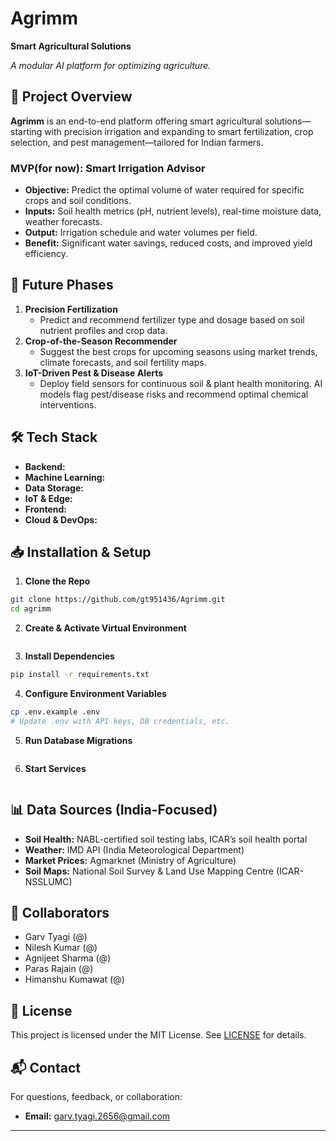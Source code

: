 # Agrimm

**Smart Agricultural Solutions**

*A modular AI platform for optimizing agriculture.*

## 🚀 Project Overview

**Agrimm** is an end-to-end platform offering smart agricultural solutions—starting with precision irrigation and expanding to smart fertilization, crop selection, and pest management—tailored for Indian farmers.

### MVP(for now): Smart Irrigation Advisor

* **Objective:** Predict the optimal volume of water required for specific crops and soil conditions.
* **Inputs:** Soil health metrics (pH, nutrient levels), real-time moisture data, weather forecasts.
* **Output:** Irrigation schedule and water volumes per field.
* **Benefit:** Significant water savings, reduced costs, and improved yield efficiency.

## 🔮 Future Phases

1. **Precision Fertilization**
    * Predict and recommend fertilizer type and dosage based on soil nutrient profiles and crop data.
2. **Crop-of-the-Season Recommender**
    * Suggest the best crops for upcoming seasons using market trends, climate forecasts, and soil fertility maps.
3. **IoT-Driven Pest & Disease Alerts**
    * Deploy field sensors for continuous soil & plant health monitoring. AI models flag pest/disease risks and recommend optimal chemical interventions.


## 🛠️ Tech Stack

* **Backend:** 
* **Machine Learning:** 
* **Data Storage:**
* **IoT & Edge:**
* **Frontend:** 
* **Cloud & DevOps:**

## 📥 Installation & Setup

1. **Clone the Repo**

``` bash
git clone https://github.com/gt951436/Agrimm.git
cd agrimm
```

2. **Create & Activate Virtual Environment**

``` bash
```

3. **Install Dependencies**

``` bash
pip install -r requirements.txt
```

4. **Configure Environment Variables**

``` bash
cp .env.example .env
# Update .env with API keys, DB credentials, etc.
```

5. **Run Database Migrations**

``` bash

```

6. **Start Services**

``` bash

```

## 📊 Data Sources (India-Focused)

* **Soil Health:** NABL-certified soil testing labs, ICAR’s soil health portal
* **Weather:** IMD API (India Meteorological Department)
* **Market Prices:** Agmarknet (Ministry of Agriculture)
* **Soil Maps:** National Soil Survey & Land Use Mapping Centre (ICAR-NSSLUMC)

## 🤝 Collaborators

* Garv Tyagi (@)
* Nilesh Kumar (@)
* Agnijeet Sharma (@)
* Paras Rajain (@)
* Himanshu Kumawat (@)

## 📜 License

This project is licensed under the MIT License. See [LICENSE](LICENSE) for details.

## 📬 Contact

For questions, feedback, or collaboration:

* **Email:** [garv.tyagi.2656@gmail.com](mailto:garv.tyagi.2656@gmail.com)

- - -

<br>
<br>
